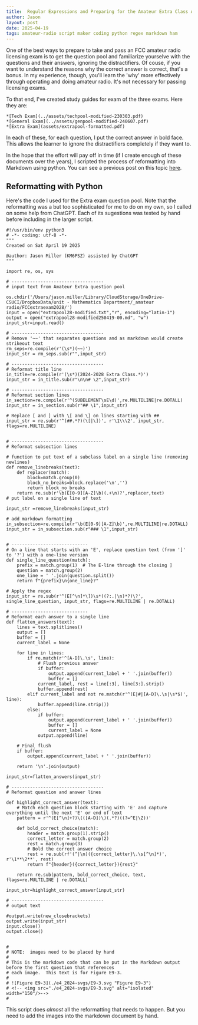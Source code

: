 ```yaml
---
title:  Regular Expressions and Preparing for the Amateur Extra Class Amateur Radio License Exam
author: Jason
layout: post
date: 2025-04-19
tags: amateur-radio script maker coding python regex markdown ham 
---
```


One of the best ways to prepare to take and pass an FCC amateur radio licensing exam is to get the question pool and familiarize yourselve with the questions and their answers, ignoring the distractifiers.  Of couse, if you want to understand the reasons why the correct answer is correct, that's a bonus.  In my experience, though, you'll learn the 'why' more effectively through operating and doing amateur radio.  It's not necessary for passing licensing exams.

To that end, I've created study guides for exam of the three exams.  Here they are:

    *[Tech Exam](../assets/techpool-modified-230303.pdf)
    *[General Exam](../assets/genpool-modified-240607.pdf)
    *[Extra Exam](assets/extrapool-formatted.pdf)

In each of these, for each question, I put the correct answer in bold face.  This allows the learner to ignore the distractifiers completely if they want to.

In the hope that the effort will pay off in time (if I create enough of these documents over the years), I scripted the process of reformatting into Markdown using python.  You can see a previous post on this topic <a href="https://www.jasonemiller.org/2021/07/25/regex-ham-general-question-pool.html">here</a>.

## Reformatting with Python

Here's the code I used for the Extra exam question pool.  Note that the reformatting was a but too sophisticated for me to do on my own, so I called on some help from ChatGPT.  Each of its sugestions was tested by hand before including in the larger script.

```python=
#!/usr/bin/env python3
# -*- coding: utf-8 -*-
"""
Created on Sat April 19 2025

@author: Jason Miller (KM6PSZ) assisted by ChatGPT
"""

import re, os, sys

# -----------------------------------
# input text from Amateur Extra question pool

os.chdir('/Users/jason.miller/Library/CloudStorage/OneDrive-CSUCI/DropboxData/unit - Mathematics Department/_amateur radio/FCCextraexam2028/')
input = open("extrapool28-modified.txt","r", encoding="latin-1")
output = open("extrapool28-modified250419-00.md", "w")
input_str=input.read()

# -----------------------------------
# Remove '~~' that separates questions and as markdown would create strikeout text
rm_seps=re.compile(r'(\s*)(~~)')
input_str = rm_seps.sub(r"",input_str)

# -----------------------------------
# Reformat title line
in_title=re.compile(r'(\s*)(2024-2028 Extra Class.*)')
input_str = in_title.sub(r"\n\n# \2",input_str)
 
# -----------------------------------
# Reformat section lines
in_section=re.compile(r'^(SUBELEMENT\sE\d)',re.MULTILINE|re.DOTALL)
input_str = in_section.sub(r"## \1",input_str)

# Replace [ and ] with \[ and \] on lines starting with ##
input_str = re.sub(r'^(##.*?)(\[|\])', r'\1\\\2', input_str, flags=re.MULTILINE)


# -----------------------------------
# Reformat subsection lines

# function to put text of a subclass label on a single line (removing newlines)
def remove_linebreaks(text):
	def replacer(match):
		block=match.group(0)
		block_no_breaks=block.replace('\n','')
		return block_no_breaks
	return re.sub(r'\b(E[0-9][A-Z]\b)(.+\n)?',replacer,text)
# put label on a single line of text

input_str =remove_linebreaks(input_str)

# add markdown formatting
in_subsection=re.compile(r'\b(E[0-9][A-Z]\b)',re.MULTILINE|re.DOTALL)
input_str = in_subsection.sub(r"### \1",input_str)


# -----------------------------
# On a line that starts with an 'E', replace question text (from ']' to '?') with a one-line version
def single_line_question(match):
    prefix = match.group(1)  # The E-line through the closing ]
    question = match.group(2)
    one_line = ' '.join(question.split())
    return f"{prefix}\n{one_line}?"

# Apply the regex
input_str = re.sub(r'^(E[^\n]*\])\s*((?:.|\n)*?)\?', single_line_question, input_str, flags=re.MULTILINE | re.DOTALL)

# -----------------------------
# Reformat each answer to a single line
def flatten_answers(text):
    lines = text.splitlines()
    output = []
    buffer = []
    current_label = None

    for line in lines:
        if re.match(r'^[A-D]\.\s', line):
            # Flush previous answer
            if buffer:
                output.append(current_label + ' '.join(buffer))
                buffer = []
            current_label, rest = line[:3], line[3:].strip()
            buffer.append(rest)
        elif current_label and not re.match(r'^(E|#|[A-D]\.\s|\s*$)', line):
            buffer.append(line.strip())
        else:
            if buffer:
                output.append(current_label + ' '.join(buffer))
                buffer = []
                current_label = None
            output.append(line)

    # Final flush
    if buffer:
        output.append(current_label + ' '.join(buffer))

    return '\n'.join(output)

input_str=flatten_answers(input_str)

# -----------------------------------
# Reformat question and answer lines

def highlight_correct_answer(text):
    # Match each question block starting with 'E' and capture everything until the next 'E' or end of text
    pattern = r'^(E[^\n]+?)\(([A-D])\)(.*?)((?=^E|\Z))'
    
    def bold_correct_choice(match):
        header = match.group(1).strip()
        correct_letter = match.group(2)
        rest = match.group(3)
        # Bold the correct answer choice
        rest = re.sub(rf'(^|\n)({correct_letter}\.\s[^\n]*)', r'\1**\2**', rest)
        return f"{header}({correct_letter}){rest}"

    return re.sub(pattern, bold_correct_choice, text, flags=re.MULTILINE | re.DOTALL)

input_str=highlight_correct_answer(input_str)

# -----------------------------------
# output text

#output.write(new_closebrackets)
output.write(input_str)
input.close()
output.close()


#
# NOTE:  images need to be placed by hand
#
# This is the markdown code that can be put in the Markdown output before the first question that references 
# each image.  This text is for Figure E9-3.
#
# ![Figure E9-3](./e4_2024-svgs/E9-3.svg "Figure E9-3")
# <!-- <img src="./e4_2024-svgs/E9-3.svg" alt="isolated" width="150"/>-->
#
```

This script does *almost* all the reformatting that needs to happen.  But you need to add the images into the markdown document by hand.

